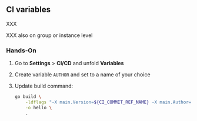 <!-- .slide: id="gitlab_ci_variables" -->

## CI variables

XXX

XXX also on group or instance level

### Hands-On

1. Go to **Settings** > **CI/CD** and unfold **Variables**
1. Create variable `AUTHOR` and set to a name of your choice
1. Update build command:

    ```bash
    go build \
        -ldflags "-X main.Version=${CI_COMMIT_REF_NAME} -X main.Author=${AUTHOR}" \
        -o hello \
        .
    ```
